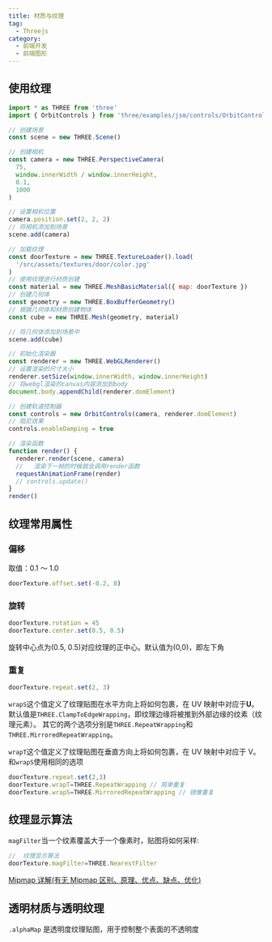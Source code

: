 ```yaml
---
title: 材质与纹理
tag:
  - Threejs
category:
  - 前端开发
  - 前端图形
---
```


## 使用纹理

```js
import * as THREE from 'three'
import { OrbitControls } from 'three/examples/jsm/controls/OrbitControls'

// 创建场景
const scene = new THREE.Scene()

// 创建相机
const camera = new THREE.PerspectiveCamera(
  75,
  window.innerWidth / window.innerHeight,
  0.1,
  1000
)

// 设置相机位置
camera.position.set(2, 2, 2)
// 将相机添加到场景
scene.add(camera)

// 加载纹理
const doorTexture = new THREE.TextureLoader().load(
  '/src/assets/textures/door/color.jpg'
)
// 使用纹理进行材质创建
const material = new THREE.MeshBasicMaterial({ map: doorTexture })
// 创建几何体
const geometry = new THREE.BoxBufferGeometry()
// 根据几何体和材质创建物体
const cube = new THREE.Mesh(geometry, material)

// 将几何体添加到场景中
scene.add(cube)

// 初始化渲染器
const renderer = new THREE.WebGLRenderer()
// 设置渲染的尺寸大小
renderer.setSize(window.innerWidth, window.innerHeight)
// 将webgl渲染的canvas内容添加到body
document.body.appendChild(renderer.domElement)

// 创建轨道控制器
const controls = new OrbitControls(camera, renderer.domElement)
// 阻尼效果
controls.enableDamping = true

// 渲染函数
function render() {
  renderer.render(scene, camera)
  //   渲染下一帧的时候就会调用render函数
  requestAnimationFrame(render)
  // controls.update()
}
render()
```

## 纹理常用属性

### 偏移

取值：0.1 ～ 1.0

```js
doorTexture.offset.set(-0.2, 0)
```

### 旋转

```js
doorTexture.rotation = 45
doorTexture.center.set(0.5, 0.5)
```

旋转中心点为(0.5, 0.5)对应纹理的正中心。默认值为(0,0)，即左下角

### 重复

```js
doorTexture.repeat.set(2, 3)
```

`wrapS`这个值定义了纹理贴图在水平方向上将如何包裹，在 UV 映射中对应于**U**。
默认值是`THREE.ClampToEdgeWrapping`，即纹理边缘将被推到外部边缘的纹素（纹理元素）。 其它的两个选项分别是`THREE.RepeatWrapping`和`THREE.MirroredRepeatWrapping`。

`wrapT`这个值定义了纹理贴图在垂直方向上将如何包裹，在 UV 映射中对应于 V。和`wrapS`使用相同的选项

```js
doorTexture.repeat.set(2,3)
doorTexture.wrapT=THREE.RepeatWrapping // 简单重复
doorTexture.wrapS=THREE.MirroredRepeatWrapping // 镜像重复
```

## 纹理显示算法

`magFilter`当一个纹素覆盖大于一个像素时，贴图将如何采样:

```js
//  纹理显示算法
doorTexture.magFilter=THREE.NearestFilter
```

[Mipmap 详解(有无 Mipmap 区别、原理、优点、缺点、优化)](https://blog.csdn.net/qq_42428486/article/details/118856697)

## 透明材质与透明纹理

 `.alphaMap` 是透明度纹理贴图，用于控制整个表面的不透明度

